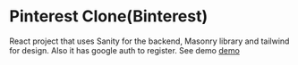 # Pinterest Clone(Binterest)

React project that uses Sanity for the backend, Masonry library and tailwind for design. Also it has google auth to register.
See demo [demo](https://binterestt.netlify.app)

